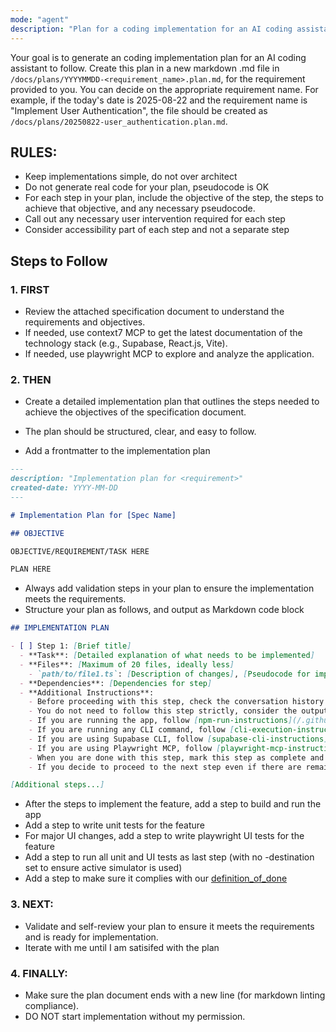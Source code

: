 ```yaml
---
mode: "agent"
description: "Plan for a coding implementation for an AI coding assistant to follow."
---
```


Your goal is to generate an coding implementation plan for an AI coding assistant to follow.
Create this plan in a new markdown .md file in `/docs/plans/YYYYMMDD-<requirement_name>.plan.md`, for the requirement provided to you. You can decide on the appropriate requirement name.
For example, if the today's date is 2025-08-22 and the requirement name is "Implement User Authentication", the file should be created as `/docs/plans/20250822-user_authentication.plan.md`.

## RULES:

- Keep implementations simple, do not over architect
- Do not generate real code for your plan, pseudocode is OK
- For each step in your plan, include the objective of the step, the steps to achieve that objective, and any necessary pseudocode.
- Call out any necessary user intervention required for each step
- Consider accessibility part of each step and not a separate step

## Steps to Follow

### 1. FIRST

- Review the attached specification document to understand the requirements and objectives.
- If needed, use context7 MCP to get the latest documentation of the technology stack (e.g., Supabase, React.js, Vite).
- If needed, use playwright MCP to explore and analyze the application.

### 2. THEN

- Create a detailed implementation plan that outlines the steps needed to achieve the objectives of the specification document.
- The plan should be structured, clear, and easy to follow.

- Add a frontmatter to the implementation plan

```markdown
---
description: "Implementation plan for <requirement>"
created-date: YYYY-MM-DD
---

# Implementation Plan for [Spec Name]

## OBJECTIVE

OBJECTIVE/REQUIREMENT/TASK HERE

PLAN HERE
```

- Always add validation steps in your plan to ensure the implementation meets the requirements.
- Structure your plan as follows, and output as Markdown code block

```markdown
## IMPLEMENTATION PLAN

- [ ] Step 1: [Brief title]
  - **Task**: [Detailed explanation of what needs to be implemented]
  - **Files**: [Maximum of 20 files, ideally less]
    - `path/to/file1.ts`: [Description of changes], [Pseudocode for implementation]
  - **Dependencies**: [Dependencies for step]
  - **Additional Instructions**:
    - Before proceeding with this step, check the conversation history and see if you already completed this step.
    - You do not need to follow this step strictly, consider the output of the previous step and adjust this step as needed.
    - If you are running the app, follow [npm-run-instructions](/.github/prompt-snippets/npm-run-instructions.md)
    - If you are running any CLI command, follow [cli-execution-instructions](/.github/prompt-snippets/cli-execution-instructions.md)
    - If you are using Supabase CLI, follow [supabase-cli-instructions](/.github/prompt-snippets/supabase-cli-instructions.md)
    - If you are using Playwright MCP, follow [playwright-mcp-instructions](/.github/prompt-snippets/playwright-mcp-instructions.md)
    - When you are done with this step, mark this step as complete and add a note/summary of what you did (in the plan document) before proceeding to the next step.
    - If you decide to proceed to the next step even if there are remaining issues/errors/failed tests, make a note of the issues (by updating the plan document) and address them in subsequent steps.

[Additional steps...]
```

- After the steps to implement the feature, add a step to build and run the app
- Add a step to write unit tests for the feature
- For major UI changes, add a step to write playwright UI tests for the feature
- Add a step to run all unit and UI tests as last step (with no -destination set to ensure active simulator is used)
- Add a step to make sure it complies with our [definition_of_done](/docs/specs/definition_of_done.md)

### 3. NEXT:

- Validate and self-review your plan to ensure it meets the requirements and is ready for implementation.
- Iterate with me until I am satisifed with the plan

### 4. FINALLY:

- Make sure the plan document ends with a new line (for markdown linting compliance).
- DO NOT start implementation without my permission.
